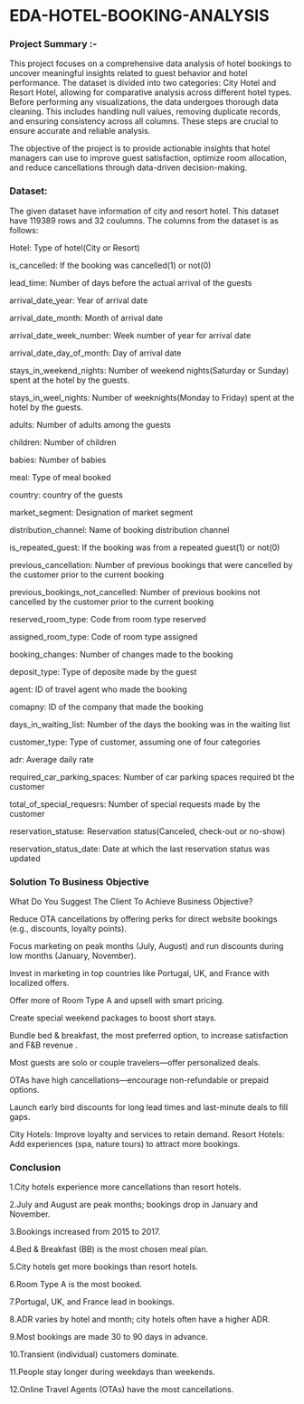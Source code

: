 # EDA-HOTEL-BOOKING-ANALYSIS

### **Project Summary :-**
This project focuses on a comprehensive data analysis of hotel bookings to uncover meaningful insights related to guest behavior and hotel performance. The dataset is divided into two categories: City Hotel and Resort Hotel, allowing for comparative analysis across different hotel types.
Before performing any visualizations, the data undergoes thorough data cleaning. This includes handling null values, removing duplicate records, and ensuring consistency across all columns. These steps are crucial to ensure accurate and reliable analysis.

The objective of the project is to provide actionable insights that hotel managers can use to improve guest satisfaction, optimize room allocation, and reduce cancellations through data-driven decision-making.

### Dataset:
The given dataset have information of city and resort hotel. This dataset have 119389 rows and 32 coulumns. The columns from the dataset is as follows:

Hotel: Type of hotel(City or Resort)

is_cancelled: If the booking was cancelled(1) or not(0)

lead_time: Number of days before the actual arrival of the guests

arrival_date_year: Year of arrival date

arrival_date_month: Month of arrival date

arrival_date_week_number: Week number of year for arrival date

arrival_date_day_of_month: Day of arrival date

stays_in_weekend_nights: Number of weekend nights(Saturday or Sunday) spent at the hotel by the guests.

stays_in_weel_nights: Number of weeknights(Monday to Friday) spent at the hotel by the guests.

adults: Number of adults among the guests

children: Number of children

babies: Number of babies

meal: Type of meal booked

country: country of the guests

market_segment: Designation of market segment

distribution_channel: Name of booking distribution channel

is_repeated_guest: If the booking was from a repeated guest(1) or not(0)

previous_cancellation: Number of previous bookings that were cancelled by the customer prior to the current booking

previous_bookings_not_cancelled: Number of previous bookins not cancelled by the customer prior to the current booking

reserved_room_type: Code from room type reserved

assigned_room_type: Code of room type assigned

booking_changes: Number of changes made to the booking

deposit_type: Type of deposite made by the guest

agent: ID of travel agent who made the booking

comapny: ID of the company that made the booking

days_in_waiting_list: Number of the days the booking was in the waiting list

customer_type: Type of customer, assuming one of four categories

adr: Average daily rate

required_car_parking_spaces: Number of car parking spaces required bt the customer

total_of_special_requesrs: Number of special requests made by the customer

reservation_statuse: Reservation status(Canceled, check-out or no-show)

reservation_status_date: Date at which the last reservation status was updated



### Solution To Business Objective
What Do You Suggest The Client To Achieve Business Objective?

Reduce OTA cancellations by offering perks for direct website bookings (e.g., discounts, loyalty points).

Focus marketing on peak months (July, August) and run discounts during low months (January, November).

Invest in marketing in top countries like Portugal, UK, and France with localized offers.

Offer more of Room Type A and upsell with smart pricing.

Create special weekend packages to boost short stays.

Bundle bed & breakfast, the most preferred option, to increase satisfaction and F&B revenue .

Most guests are solo or couple travelers—offer personalized deals.

OTAs have high cancellations—encourage non-refundable or prepaid options.

Launch early bird discounts for long lead times and last-minute deals to fill gaps.

City Hotels: Improve loyalty and services to retain demand. Resort Hotels: Add experiences (spa, nature tours) to attract more bookings.


### Conclusion
1.City hotels experience more cancellations than resort hotels.

2.July and August are peak months; bookings drop in January and November.

3.Bookings increased from 2015 to 2017.

4.Bed & Breakfast (BB) is the most chosen meal plan.

5.City hotels get more bookings than resort hotels.

6.Room Type A is the most booked.

7.Portugal, UK, and France lead in bookings.

8.ADR varies by hotel and month; city hotels often have a higher ADR.

9.Most bookings are made 30 to 90 days in advance.

10.Transient (individual) customers dominate.

11.People stay longer during weekdays than weekends.

12.Online Travel Agents (OTAs) have the most cancellations.
